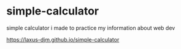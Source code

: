 # simple-calculator
simple calculator i made to practice my information about web dev 

https://laxus-djm.github.io/simple-calculator
